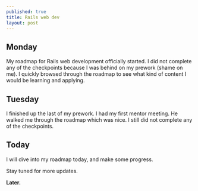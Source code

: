 ```yaml
---
published: true
title: Rails web dev
layout: post
---
```

## Monday
My roadmap for Rails web development officially started. I did not complete any of the checkpoints because I was behind on my prework (shame on me). I quickly browsed through the roadmap to see what kind of content I would be learning and applying. 

## Tuesday
I finished up the last of my prework. I had my first mentor meeting. He walked me through the roadmap which was nice. I still did not complete any of the checkpoints.

## Today
I will dive into my roadmap today, and make some progress.

Stay tuned for more updates.

**Later.**